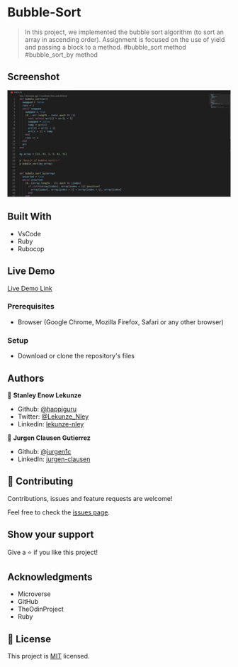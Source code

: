 # Bubble-Sort

> In this project, we implemented the bubble sort algorithm (to sort an array in ascending order). 
Assignment is focused on the use of yield and passing a block to a method.
 #bubble_sort method
 #bubble_sort_by method


## Screenshot

![screenshot](img/appscreenshot.png)


## Built With

- VsCode
- Ruby
- Rubocop


## Live Demo

[Live Demo Link](https://repl.it/@happiguru/MicroverseBubblesort#main.rb)


### Prerequisites

- Browser (Google Chrome, Mozilla Firefox, Safari or any other browser)

### Setup

- Download or clone the repository's files

## Authors

👤 **Stanley Enow Lekunze**

- Github: [@happiguru](https://github.com/happiguru)
- Twitter: [@Lekunze_Nley](https://twitter.com/Lekunze_Nley)
- Linkedin: [lekunze-nley](https://www.linkedin.com/in/lekunze-nley/)

👤 **Jurgen Clausen Gutierrez**

- Github: [@jurgen1c](https://github.com/jurgen1c)
- LinkedIn: [jurgen-clausen](https://www.linkedin.com/in/jurgen-clausen-2740061a9/)

## 🤝 Contributing

Contributions, issues and feature requests are welcome!

Feel free to check the [issues page](https://github.com/...........).

## Show your support

Give a ⭐️ if you like this project!

## Acknowledgments

- Microverse
- GitHub
- TheOdinProject
- Ruby

## 📝 License

This project is [MIT](lic.url) licensed.

